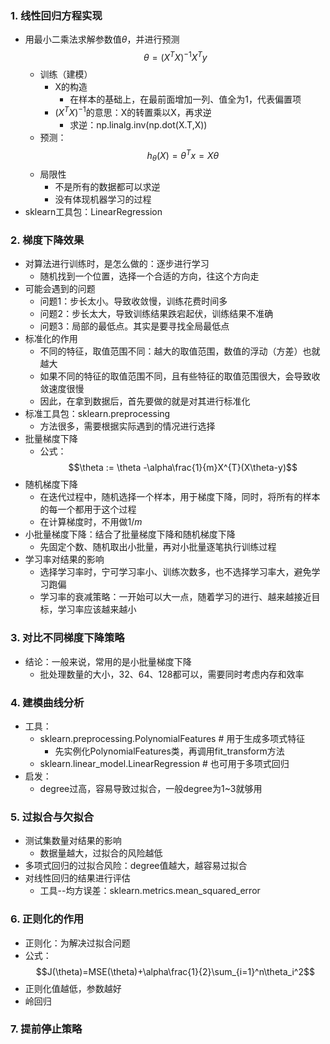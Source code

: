 ### 1. 线性回归方程实现
- 用最小二乘法求解参数值$\theta$，并进行预测 $$\theta=(X^TX)^{-1}X^Ty$$
  - 训练（建模）
    - X的构造
      - 在样本的基础上，在最前面增加一列、值全为1，代表偏置项
    - $(X^TX)^{-1}$的意思：X的转置乘以X，再求逆
      - 求逆：np.linalg.inv(np.dot(X.T,X))
  - 预测：$$h_\theta(X)=\theta^Tx=X\theta$$
  - 局限性
    - 不是所有的数据都可以求逆
    - 没有体现机器学习的过程
- sklearn工具包：LinearRegression

### 2. 梯度下降效果
- 对算法进行训练时，是怎么做的：逐步进行学习
  - 随机找到一个位置，选择一个合适的方向，往这个方向走
- 可能会遇到的问题
  - 问题1：步长太小。导致收敛慢，训练花费时间多
  - 问题2：步长太大，导致训练结果跌宕起伏，训练结果不准确
  - 问题3：局部的最低点。其实是要寻找全局最低点
- 标准化的作用
  - 不同的特征，取值范围不同：越大的取值范围，数值的浮动（方差）也就越大
  - 如果不同的特征的取值范围不同，且有些特征的取值范围很大，会导致收敛速度很慢
  - 因此，在拿到数据后，首先要做的就是对其进行标准化
- 标准工具包：sklearn.preprocessing
  - 方法很多，需要根据实际遇到的情况进行选择
- 批量梯度下降
  - 公式：$$\theta := \theta -\alpha\frac{1}{m}X^{T}(X\theta-y)$$
- 随机梯度下降
  - 在迭代过程中，随机选择一个样本，用于梯度下降，同时，将所有的样本的每一个都用于这个过程
  - 在计算梯度时，不用做$1/m$
- 小批量梯度下降：结合了批量梯度下降和随机梯度下降
  - 先固定个数、随机取出小批量，再对小批量逐笔执行训练过程
- 学习率对结果的影响
  - 选择学习率时，宁可学习率小、训练次数多，也不选择学习率大，避免学习跑偏
  - 学习率的衰减策略：一开始可以大一点，随着学习的进行、越来越接近目标，学习率应该越来越小

### 3. 对比不同梯度下降策略
- 结论：一般来说，常用的是小批量梯度下降
  - 批处理数量的大小，32、64、128都可以，需要同时考虑内存和效率

### 4. 建模曲线分析
- 工具：
  - sklearn.preprocessing.PolynomialFeatures # 用于生成多项式特征
    - 先实例化PolynomialFeatures类，再调用fit_transform方法
  - sklearn.linear_model.LinearRegression # 也可用于多项式回归
- 启发：
  - degree过高，容易导致过拟合，一般degree为1~3就够用

### 5. 过拟合与欠拟合
- 测试集数量对结果的影响
  - 数据量越大，过拟合的风险越低
- 多项式回归的过拟合风险：degree值越大，越容易过拟合
- 对线性回归的结果进行评估
  - 工具--均方误差：sklearn.metrics.mean_squared_error

### 6. 正则化的作用
- 正则化：为解决过拟合问题
- 公式：$$J(\theta)=MSE(\theta)+\alpha\frac{1}{2}\sum_{i=1}^n\theta_i^2$$
- 正则化值越低，参数越好
- 岭回归

### 7. 提前停止策略

